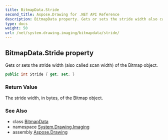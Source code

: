 ```yaml
---
title: BitmapData.Stride
second_title: Aspose.Drawing for .NET API Reference
description: BitmapData property. Gets or sets the stride width also called scan width of the Bitmap object
type: docs
weight: 50
url: /net/system.drawing.imaging/bitmapdata/stride/
---
```

## BitmapData.Stride property

Gets or sets the stride width (also called scan width) of the Bitmap object.

```csharp
public int Stride { get; set; }
```

### Return Value

The stride width, in bytes, of the Bitmap object.

### See Also

* class [BitmapData](../)
* namespace [System.Drawing.Imaging](../../bitmapdata/)
* assembly [Aspose.Drawing](../../../)


